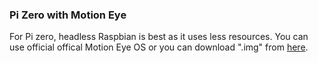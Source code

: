 ### Pi Zero with Motion Eye
For Pi zero, headless Raspbian is best as it uses less resources. You can use official offical Motion Eye OS or you can download ".img" from [here](http://tiny.cc/k923tz).
